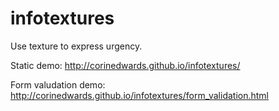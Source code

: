 # infotextures
Use texture to express urgency.

Static demo:
http://corinedwards.github.io/infotextures/

Form valudation demo:
http://corinedwards.github.io/infotextures/form_validation.html
